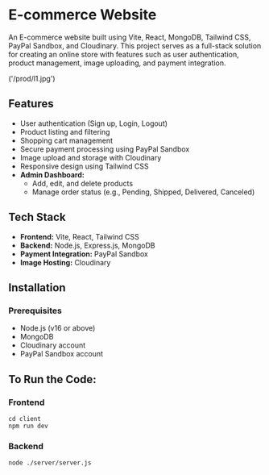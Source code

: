 # E-commerce Website

An E-commerce website built using Vite, React, MongoDB, Tailwind CSS, PayPal Sandbox, and Cloudinary. This project serves as a full-stack solution for creating an online store with features such as user authentication, product management, image uploading, and payment integration.

('/prod/l1.jpg')

## Features

- User authentication (Sign up, Login, Logout)
- Product listing and filtering
- Shopping cart management
- Secure payment processing using PayPal Sandbox
- Image upload and storage with Cloudinary
- Responsive design using Tailwind CSS
- **Admin Dashboard:**
  - Add, edit, and delete products
  - Manage order status (e.g., Pending, Shipped, Delivered, Canceled)

## Tech Stack

- **Frontend:** Vite, React, Tailwind CSS
- **Backend:** Node.js, Express.js, MongoDB
- **Payment Integration:** PayPal Sandbox
- **Image Hosting:** Cloudinary

## Installation

### Prerequisites

- Node.js (v16 or above)
- MongoDB
- Cloudinary account
- PayPal Sandbox account

## To Run the Code:
### Frontend
```
cd client
npm run dev
```
### Backend
```
node ./server/server.js
```
